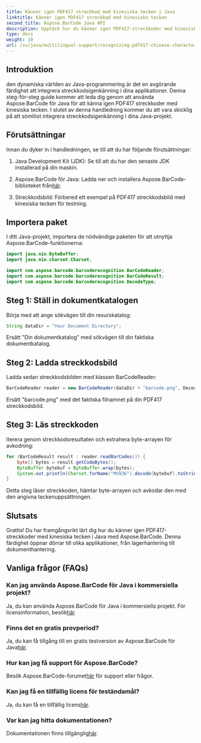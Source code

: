 ```yaml
---
title: Känner igen PDF417 streckkod med kinesiska tecken i Java
linktitle: Känner igen PDF417 streckkod med kinesiska tecken
second_title: Aspose.BarCode Java API
description: Upptäck hur du känner igen PDF417-streckkoder med kinesiska tecken i Java med Aspose.BarCode. Följ vår omfattande handledning för sömlös integration.
type: docs
weight: 10
url: /sv/java/multilingual-support/recognizing-pdf417-chinese-characters/
---
```


## Introduktion

den dynamiska världen av Java-programmering är det en avgörande färdighet att integrera streckkodsigenkänning i dina applikationer. Denna steg-för-steg guide kommer att leda dig genom att använda Aspose.BarCode för Java för att känna igen PDF417 streckkoder med kinesiska tecken. I slutet av denna handledning kommer du att vara skicklig på att sömlöst integrera streckkodsigenkänning i dina Java-projekt.

## Förutsättningar

Innan du dyker in i handledningen, se till att du har följande förutsättningar:

1. Java Development Kit (JDK): Se till att du har den senaste JDK installerad på din maskin.

2.  Aspose.BarCode för Java: Ladda ner och installera Aspose.BarCode-biblioteket från[här](https://releases.aspose.com/barcode/java/).

3. Streckkodsbild: Förbered ett exempel på PDF417 streckkodsbild med kinesiska tecken för testning.

## Importera paket

I ditt Java-projekt, importera de nödvändiga paketen för att utnyttja Aspose.BarCode-funktionerna:

```java
import java.nio.ByteBuffer;
import java.nio.charset.Charset;

import com.aspose.barcode.barcoderecognition.BarCodeReader;
import com.aspose.barcode.barcoderecognition.BarCodeResult;
import com.aspose.barcode.barcoderecognition.DecodeType;
```

## Steg 1: Ställ in dokumentkatalogen

Börja med att ange sökvägen till din resurskatalog:

```java
String dataDir = "Your Document Directory";
```

Ersätt "Din dokumentkatalog" med sökvägen till din faktiska dokumentkatalog.

## Steg 2: Ladda streckkodsbild

Ladda sedan streckkodsbilden med klassen BarCodeReader:

```java
BarCodeReader reader = new BarCodeReader(dataDir + "barcode.png", DecodeType.PDF_417);
```

Ersätt "barcode.png" med det faktiska filnamnet på din PDF417 streckkodsbild.

## Steg 3: Läs streckkoden

Iterera genom streckkodsresultaten och extrahera byte-arrayen för avkodning:

```java
for (BarCodeResult result : reader.readBarCodes()) {
    byte[] bytes = result.getCodeBytes();
    ByteBuffer bytebuf = ByteBuffer.wrap(bytes);
    System.out.println(Charset.forName("MS936").decode(bytebuf).toString());
}
```

Detta steg läser streckkoden, hämtar byte-arrayen och avkodar den med den angivna teckenuppsättningen.

## Slutsats

Grattis! Du har framgångsrikt lärt dig hur du känner igen PDF417-streckkoder med kinesiska tecken i Java med Aspose.BarCode. Denna färdighet öppnar dörrar till olika applikationer, från lagerhantering till dokumenthantering.

## Vanliga frågor (FAQs)

### Kan jag använda Aspose.BarCode för Java i kommersiella projekt?
 Ja, du kan använda Aspose.BarCode för Java i kommersiella projekt. För licensinformation, besök[här](https://purchase.aspose.com/buy).

### Finns det en gratis provperiod?
 Ja, du kan få tillgång till en gratis testversion av Aspose.BarCode för Java[här](https://releases.aspose.com/).

### Hur kan jag få support för Aspose.BarCode?
 Besök Aspose.BarCode-forumet[här](https://forum.aspose.com/c/barcode/13) för support eller frågor.

### Kan jag få en tillfällig licens för teständamål?
Ja, du kan få en tillfällig licens[här](https://purchase.aspose.com/temporary-license/).

### Var kan jag hitta dokumentationen?
 Dokumentationen finns tillgänglig[här](https://reference.aspose.com/barcode/java/).
